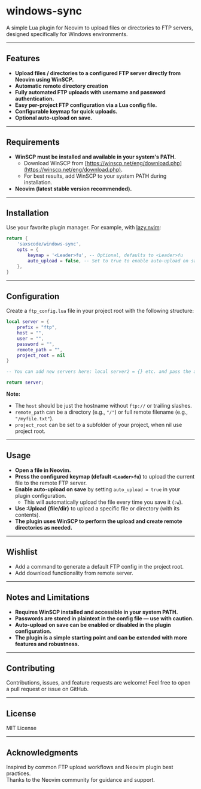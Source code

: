 # windows-sync

A simple Lua plugin for Neovim to upload files or directories to FTP servers, designed specifically for Windows environments.

---

## Features

- **Upload files / directories to a configured FTP server directly from Neovim using WinSCP.**
- **Automatic remote directory creation**
- **Fully automated FTP uploads with username and password authentication.**
- **Easy per-project FTP configuration via a Lua config file.**
- **Configurable keymap for quick uploads.**
- **Optional auto-upload on save.**

---

## Requirements

- **WinSCP must be installed and available in your system's PATH.**
  - Download WinSCP from [https://winscp.net/eng/download.php](https://winscp.net/eng/download.php).
  - For best results, add WinSCP to your system PATH during installation.
- **Neovim (latest stable version recommended).**

---

## Installation

Use your favorite plugin manager. For example, with [lazy.nvim](https://github.com/folke/lazy.nvim):

```lua
return {
    'saxscode/windows-sync',
    opts = {
        keymap = '<Leader>fu', -- Optional, defaults to <Leader>fu
        auto_upload = false, -- Set to true to enable auto-upload on save
    },
}
```

---

## Configuration

Create a `ftp_config.lua` file in your project root with the following structure:

```lua
local server = {
    prefix = "ftp",
    host = "", 
    user = "",
    password = "",
    remote_path = "",
    project_root = nil
}

-- You can add new servers here: local server2 = {} etc. and pass the active server in return

return server;
```

**Note:**  
- The `host` should be just the hostname without `ftp://` or trailing slashes.  
- `remote_path` can be a directory (e.g., `"/"`) or full remote filename (e.g., `"/myfile.txt"`).
- `project_root` can be set to a subfolder of your project, when nil use project root.

---

## Usage

- **Open a file in Neovim.**
- **Press the configured keymap (default `<Leader>fu`)** to upload the current file to the remote FTP server.
- **Enable auto-upload on save** by setting `auto_upload = true` in your plugin configuration.
  - This will automatically upload the file every time you save it (`:w`).
- **Use :Upload {file/dir}** to upload a specific file or directory (with its contents). 
- **The plugin uses WinSCP to perform the upload and create remote directories as needed.**

---

## Wishlist
- Add a command to generate a default FTP config in the project root.
- Add download functionality from remote server.

---

## Notes and Limitations

- **Requires WinSCP installed and accessible in your system PATH.**
- **Passwords are stored in plaintext in the config file — use with caution.**
- **Auto-upload on save can be enabled or disabled in the plugin configuration.**
- **The plugin is a simple starting point and can be extended with more features and robustness.**

---

## Contributing

Contributions, issues, and feature requests are welcome! Feel free to open a pull request or issue on GitHub.

---

## License

MIT License

---

## Acknowledgments

Inspired by common FTP upload workflows and Neovim plugin best practices.  
Thanks to the Neovim community for guidance and support.

